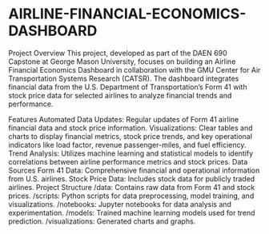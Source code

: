 # AIRLINE-FINANCIAL-ECONOMICS-DASHBOARD
Project Overview
This project, developed as part of the DAEN 690 Capstone at George Mason University, focuses on building an Airline Financial Economics Dashboard in collaboration with the GMU Center for Air Transportation Systems Research (CATSR). The dashboard integrates financial data from the U.S. Department of Transportation’s Form 41 with stock price data for selected airlines to analyze financial trends and performance.

Features
Automated Data Updates: Regular updates of Form 41 airline financial data and stock price information.
Visualizations: Clear tables and charts to display financial metrics, stock price trends, and key operational indicators like load factor, revenue passenger-miles, and fuel efficiency.
Trend Analysis: Utilizes machine learning and statistical models to identify correlations between airline performance metrics and stock prices.
Data Sources
Form 41 Data: Comprehensive financial and operational information from U.S. airlines.
Stock Price Data: Includes stock data for publicly traded airlines.
Project Structure
/data: Contains raw data from Form 41 and stock prices.
/scripts: Python scripts for data preprocessing, model training, and visualizations.
/notebooks: Jupyter notebooks for data analysis and experimentation.
/models: Trained machine learning models used for trend prediction.
/visualizations: Generated charts and graphs.
